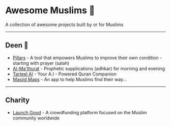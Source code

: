 # Awesome Muslims 🎉

A collection of awesome projects built by or for Muslims

----
## Deen 🕋

* [Pillars](https://www.thepillarsapp.com) - A tool that empowers Muslims to improve their own condition - starting with prayer (salah)
* [Al-Ma'thurat](https://www.mathurat.com/) - Prophetic supplications (adhkar) for morning and evening
* [Tarteel AI](https://www.tarteel.ai/) - Your A.I - Powered Quran Companion
* [Masjid Maps](https://www.masjidmaps.com/) - An app to help Muslims find their way...

----
## Charity
* [Launch Good](https://www.launchgood.com/) - A crowdfunding platform focused on the Muslim community worldwide
